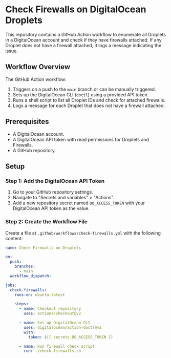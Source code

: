 # Check Firewalls on DigitalOcean Droplets

This repository contains a GitHub Action workflow to enumerate all Droplets in a DigitalOcean account and check if they have firewalls attached. If any Droplet does not have a firewall attached, it logs a message indicating the issue.

## Workflow Overview

The GitHub Action workflow:
1. Triggers on a push to the `main` branch or can be manually triggered.
2. Sets up the DigitalOcean CLI (`doctl`) using a provided API token.
3. Runs a shell script to list all Droplet IDs and check for attached firewalls.
4. Logs a message for each Droplet that does not have a firewall attached.

## Prerequisites

- A DigitalOcean account.
- A DigitalOcean API token with read permissions for Droplets and Firewalls.
- A GitHub repository.

## Setup

### Step 1: Add the DigitalOcean API Token

1. Go to your GitHub repository settings.
2. Navigate to "Secrets and variables" > "Actions".
3. Add a new repository secret named `DO_ACCESS_TOKEN` with your DigitalOcean API token as the value.

### Step 2: Create the Workflow File

Create a file at `.github/workflows/check-firewalls.yml` with the following content:

```yaml
name: Check Firewalls on Droplets

on:
  push:
    branches:
      - main
  workflow_dispatch:

jobs:
  check-firewalls:
    runs-on: ubuntu-latest

    steps:
      - name: Checkout repository
        uses: actions/checkout@v2

      - name: Set up DigitalOcean CLI
        uses: digitalocean/action-doctl@v2
        with:
          token: ${{ secrets.DO_ACCESS_TOKEN }}

      - name: Run firewall check script
        run: ./check-firewalls.sh